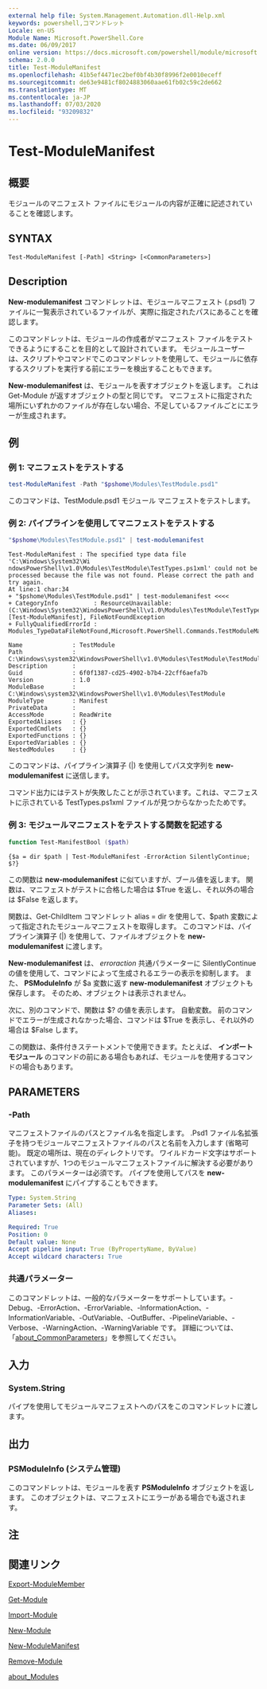```yaml
---
external help file: System.Management.Automation.dll-Help.xml
keywords: powershell,コマンドレット
Locale: en-US
Module Name: Microsoft.PowerShell.Core
ms.date: 06/09/2017
online version: https://docs.microsoft.com/powershell/module/microsoft.powershell.core/test-modulemanifest?view=powershell-7&WT.mc_id=ps-gethelp
schema: 2.0.0
title: Test-ModuleManifest
ms.openlocfilehash: 41b5ef4471ec2bef0bf4b30f8996f2e0010eceff
ms.sourcegitcommit: de63e9481cf8024883060aae61fb02c59c2de662
ms.translationtype: MT
ms.contentlocale: ja-JP
ms.lasthandoff: 07/03/2020
ms.locfileid: "93209832"
---
```

# Test-ModuleManifest

## 概要
モジュールのマニフェスト ファイルにモジュールの内容が正確に記述されていることを確認します。

## SYNTAX

```
Test-ModuleManifest [-Path] <String> [<CommonParameters>]
```

## Description

**New-modulemanifest** コマンドレットは、モジュールマニフェスト (.psd1) ファイルに一覧表示されているファイルが、実際に指定されたパスにあることを確認します。

このコマンドレットは、モジュールの作成者がマニフェスト ファイルをテストできるようにすることを目的として設計されています。
モジュールユーザーは、スクリプトやコマンドでこのコマンドレットを使用して、モジュールに依存するスクリプトを実行する前にエラーを検出することもできます。

**New-modulemanifest** は、モジュールを表すオブジェクトを返します。
これは Get-Module が返すオブジェクトの型と同じです。
マニフェストに指定された場所にいずれかのファイルが存在しない場合、不足しているファイルごとにエラーが生成されます。

## 例

### 例 1: マニフェストをテストする

```powershell
test-ModuleManifest -Path "$pshome\Modules\TestModule.psd1"
```

このコマンドは、TestModule.psd1 モジュール マニフェストをテストします。

### 例 2: パイプラインを使用してマニフェストをテストする

```powershell
"$pshome\Modules\TestModule.psd1" | test-modulemanifest
```

```Output
Test-ModuleManifest : The specified type data file 'C:\Windows\System32\Wi
ndowsPowerShell\v1.0\Modules\TestModule\TestTypes.ps1xml' could not be processed because the file was not found. Please correct the path and try again.
At line:1 char:34
+ "$pshome\Modules\TestModule.psd1" | test-modulemanifest <<<<
+ CategoryInfo          : ResourceUnavailable: (C:\Windows\System32\WindowsPowerShell\v1.0\Modules\TestModule\TestTypes.ps1xml:String) [Test-ModuleManifest], FileNotFoundException
+ FullyQualifiedErrorId : Modules_TypeDataFileNotFound,Microsoft.PowerShell.Commands.TestModuleManifestCommandName

Name              : TestModule
Path              : C:\Windows\system32\WindowsPowerShell\v1.0\Modules\TestModule\TestModule.psd1
Description       :
Guid              : 6f0f1387-cd25-4902-b7b4-22cff6aefa7b
Version           : 1.0
ModuleBase        : C:\Windows\system32\WindowsPowerShell\v1.0\Modules\TestModule
ModuleType        : Manifest
PrivateData       :
AccessMode        : ReadWrite
ExportedAliases   : {}
ExportedCmdlets   : {}
ExportedFunctions : {}
ExportedVariables : {}
NestedModules     : {}
```

このコマンドは、パイプライン演算子 (|) を使用してパス文字列を **new-modulemanifest** に送信します。

コマンド出力にはテストが失敗したことが示されています。これは、マニフェストに示されている TestTypes.ps1xml ファイルが見つからなかったためです。

### 例 3: モジュールマニフェストをテストする関数を記述する

```powershell
function Test-ManifestBool ($path)
```

```Output
{$a = dir $path | Test-ModuleManifest -ErrorAction SilentlyContinue; $?}
```

この関数は **new-modulemanifest** に似ていますが、ブール値を返します。
関数は、マニフェストがテストに合格した場合は $True を返し、それ以外の場合は $False を返します。

関数は、Get-ChildItem コマンドレット alias = dir を使用して、$path 変数によって指定されたモジュールマニフェストを取得します。
このコマンドは、パイプライン演算子 (|) を使用して、ファイルオブジェクトを **new-modulemanifest** に渡します。

**New-modulemanifest** は、 *erroraction* 共通パラメーターに SilentlyContinue の値を使用して、コマンドによって生成されるエラーの表示を抑制します。
また、 **PSModuleInfo** が $a 変数に返す **new-modulemanifest** オブジェクトも保存します。
そのため、オブジェクトは表示されません。

次に、別のコマンドで、関数は $? の値を表示します。
自動変数。
前のコマンドでエラーが生成されなかった場合、コマンドは $True を表示し、それ以外の場合は $False します。

この関数は、条件付きステートメントで使用できます。たとえば、 **インポートモジュール** のコマンドの前にある場合もあれば、モジュールを使用するコマンドの場合もあります。

## PARAMETERS

### -Path

マニフェストファイルのパスとファイル名を指定します。
.Psd1 ファイル名拡張子を持つモジュールマニフェストファイルのパスと名前を入力します (省略可能)。
既定の場所は、現在のディレクトリです。
ワイルドカード文字はサポートされていますが、1つのモジュールマニフェストファイルに解決する必要があります。
このパラメーターは必須です。
パイプを使用してパスを **new-modulemanifest** にパイプすることもできます。

```yaml
Type: System.String
Parameter Sets: (All)
Aliases:

Required: True
Position: 0
Default value: None
Accept pipeline input: True (ByPropertyName, ByValue)
Accept wildcard characters: True
```

### 共通パラメーター

このコマンドレットは、一般的なパラメーターをサポートしています。-Debug、-ErrorAction、-ErrorVariable、-InformationAction、-InformationVariable、-OutVariable、-OutBuffer、-PipelineVariable、-Verbose、-WarningAction、-WarningVariable です。 詳細については、「[about_CommonParameters](https://go.microsoft.com/fwlink/?LinkID=113216)」を参照してください。

## 入力

### System.String

パイプを使用してモジュールマニフェストへのパスをこのコマンドレットに渡します。

## 出力

### PSModuleInfo (システム管理)

このコマンドレットは、モジュールを表す **PSModuleInfo** オブジェクトを返します。
このオブジェクトは、マニフェストにエラーがある場合でも返されます。

## 注

## 関連リンク

[Export-ModuleMember](Export-ModuleMember.md)

[Get-Module](Get-Module.md)

[Import-Module](Import-Module.md)

[New-Module](New-Module.md)

[New-ModuleManifest](New-ModuleManifest.md)

[Remove-Module](Remove-Module.md)

[about_Modules](About/about_Modules.md)

